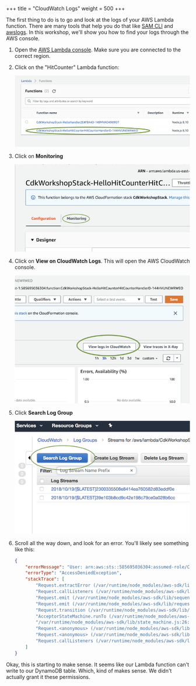 +++
title = "CloudWatch Logs"
weight = 500
+++

The first thing to do is to go and look at the logs of your AWS Lambda function.
There are many tools that help you do that like [SAM
CLI](https://github.com/awslabs/aws-sam-cli) and
[awslogs](https://github.com/jorgebastida/awslogs). In this workshop, we'll show you how
to find your logs through the AWS console.

1. Open the [AWS Lambda console](https://console.aws.amazon.com/lambda/home). Make sure you
   are connected to the correct region.
2. Click on the "HitCounter" Lambda function:

    ![](./logs1.png)

3. Click on __Monitoring__

    ![](./logs2.png)

4. Click on __View on CloudWatch Logs__. This will open the AWS CloudWatch console.

    ![](./logs3.png)

5. Click __Search Log Group__

    ![](./logs4.png)

6. Scroll all the way down, and look for an error. You'll likely see something like this:


    ```json
    {
        "errorMessage": "User: arn:aws:sts::585695036304:assumed-role/CdkWorkshopStack-HelloHitCounterHitCounterHandlerS-TU5M09L1UBID/CdkWorkshopStack-HelloHitCounterHitCounterHandlerD-144HVUNEWRWEO is not authorized to perform: dynamodb:UpdateItem on resource: arn:aws:dynamodb:us-east-1:585695036304:table/CdkWorkshopStack-HelloHitCounterHits7AAEBF80-1DZVT3W84LJKB",
        "errorType": "AccessDeniedException",
        "stackTrace": [
            "Request.extractError (/var/runtime/node_modules/aws-sdk/lib/protocol/json.js:48:27)",
            "Request.callListeners (/var/runtime/node_modules/aws-sdk/lib/sequential_executor.js:105:20)",
            "Request.emit (/var/runtime/node_modules/aws-sdk/lib/sequential_executor.js:77:10)",
            "Request.emit (/var/runtime/node_modules/aws-sdk/lib/request.js:683:14)",
            "Request.transition (/var/runtime/node_modules/aws-sdk/lib/request.js:22:10)",
            "AcceptorStateMachine.runTo (/var/runtime/node_modules/aws-sdk/lib/state_machine.js:14:12)",
            "/var/runtime/node_modules/aws-sdk/lib/state_machine.js:26:10",
            "Request.<anonymous> (/var/runtime/node_modules/aws-sdk/lib/request.js:38:9)",
            "Request.<anonymous> (/var/runtime/node_modules/aws-sdk/lib/request.js:685:12)",
            "Request.callListeners (/var/runtime/node_modules/aws-sdk/lib/sequential_executor.js:115:18)"
        ]
    }
    ```

Okay, this is starting to make sense. It seems like our Lambda function can't
write to our DynamoDB table. Which, kind of makes sense. We didn't actually
grant it these permissions.

